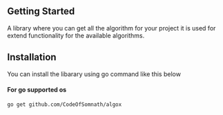 ## Getting Started

A library where you can get all the algorithm for your project it is used for extend
functionality for the available algorithms.


## Installation

You can install the libarary using go command like this below 

#### For go supported os
```bash 
go get github.com/CodeOfSomnath/algox
```